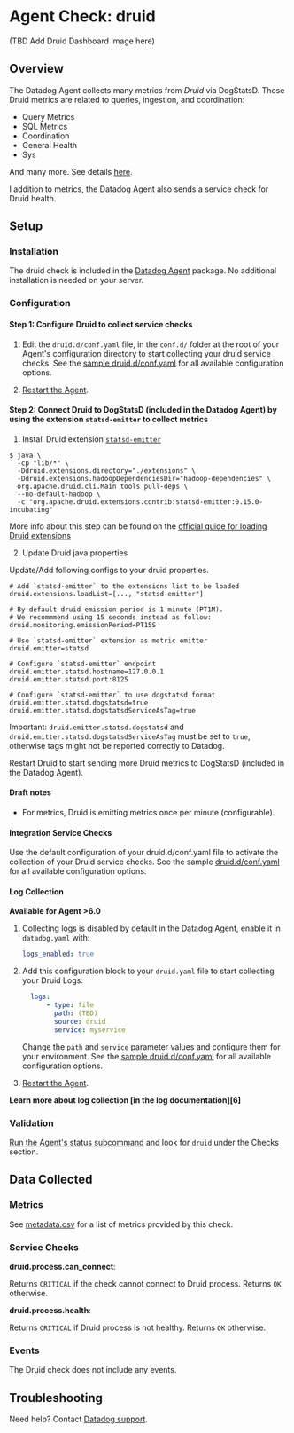 # Agent Check: druid

(TBD Add Druid Dashboard Image here)

## Overview

The Datadog Agent collects many metrics from _Druid_ via DogStatsD. Those Druid metrics are related to queries, ingestion, and coordination:

* Query Metrics
* SQL Metrics
* Coordination
* General Health
* Sys

And many more. See details [here](https://druid.apache.org/docs/latest/operations/metrics.html).

I addition to metrics, the Datadog Agent also sends a service check for Druid health.

## Setup

### Installation

The druid check is included in the [Datadog Agent][2] package.
No additional installation is needed on your server.

### Configuration

#### Step 1: Configure Druid to collect service checks

1. Edit the `druid.d/conf.yaml` file, in the `conf.d/` folder at the root of your Agent's configuration directory to start collecting your druid service checks. See the [sample druid.d/conf.yaml][2] for all available configuration options.

2. [Restart the Agent][3].

#### Step 2: Connect Druid to DogStatsD (included in the Datadog Agent) by using the extension `statsd-emitter` to collect metrics

1) Install Druid extension [`statsd-emitter`](https://druid.apache.org/docs/latest/development/extensions-contrib/statsd.html) 

```
$ java \
  -cp "lib/*" \
  -Ddruid.extensions.directory="./extensions" \
  -Ddruid.extensions.hadoopDependenciesDir="hadoop-dependencies" \
  org.apache.druid.cli.Main tools pull-deps \
  --no-default-hadoop \
  -c "org.apache.druid.extensions.contrib:statsd-emitter:0.15.0-incubating"
```

More info about this step can be found on the [official guide for loading Druid extensions](https://druid.apache.org/docs/latest/operations/including-extensions.html)

2) Update Druid java properties

Update/Add following configs to your druid properties.
```
# Add `statsd-emitter` to the extensions list to be loaded 
druid.extensions.loadList=[..., "statsd-emitter"]

# By default druid emission period is 1 minute (PT1M).
# We recommmend using 15 seconds instead as follow:
druid.monitoring.emissionPeriod=PT15S

# Use `statsd-emitter` extension as metric emitter
druid.emitter=statsd

# Configure `statsd-emitter` endpoint
druid.emitter.statsd.hostname=127.0.0.1
druid.emitter.statsd.port:8125

# Configure `statsd-emitter` to use dogstatsd format 
druid.emitter.statsd.dogstatsd=true
druid.emitter.statsd.dogstatsdServiceAsTag=true
```

Important: `druid.emitter.statsd.dogstatsd` and `druid.emitter.statsd.dogstatsdServiceAsTag` must be set to `true`, otherwise tags might not be reported correctly to Datadog.

Restart Druid to start sending more Druid metrics to DogStatsD (included in the Datadog Agent).


#### Draft notes

- For metrics, Druid is emitting metrics once per minute (configurable).

#### Integration Service Checks

Use the default configuration of your druid.d/conf.yaml file to activate the collection of your Druid service checks. See the sample [druid.d/conf.yaml][10] for all available configuration options.

#### Log Collection

**Available for Agent >6.0**

1. Collecting logs is disabled by default in the Datadog Agent, enable it in `datadog.yaml` with:

    ```yaml
    logs_enabled: true
    ```

2. Add this configuration block to your `druid.yaml` file to start collecting your Druid Logs:

    ```yaml
      logs:
          - type: file
            path: (TBD)
            source: druid
            service: myservice
    ```
    Change the `path` and `service` parameter values and configure them for your environment.
    See the [sample druid.d/conf.yaml][4] for all available configuration options.

3. [Restart the Agent][5].

**Learn more about log collection [in the log documentation][6]**


### Validation

[Run the Agent's status subcommand][4] and look for `druid` under the Checks section.

## Data Collected

### Metrics

See [metadata.csv][9] for a list of metrics provided by this check.

### Service Checks

**druid.process.can_connect**:

Returns `CRITICAL` if the check cannot connect to Druid process. Returns `OK` otherwise.

**druid.process.health**:

Returns `CRITICAL` if Druid process is not healthy. Returns `OK` otherwise.


### Events

The Druid check does not include any events.

## Troubleshooting

Need help? Contact [Datadog support][5].

[1]: https://Link-to-Dashboard-image
[1]: **LINK_TO_INTEGRATION_SITE**
[2]: https://github.com/DataDog/integrations-core/blob/master/druid/datadog_checks/druid/data/conf.yaml.example
[3]: https://docs.datadoghq.com/agent/guide/agent-commands/?tab=agentv6#start-stop-and-restart-the-agent
[4]: https://docs.datadoghq.com/agent/guide/agent-commands/?tab=agentv6#agent-status-and-information
[5]: https://docs.datadoghq.com/help
[9]: https://github.com/DataDog/integrations-core/blob/master/druid/metadata.csv
[10]: https://github.com/DataDog/integrations-core/blob/master/presto/datadog_checks/presto/data/conf.yaml.example